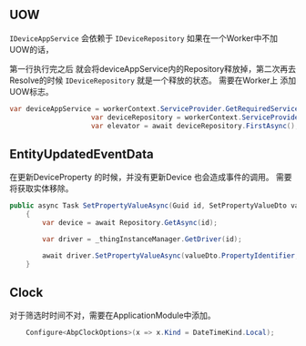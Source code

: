 ## UOW

`IDeviceAppService` 会依赖于 `IDeviceRepository` 如果在一个Worker中不加UOW的话，

第一行执行完之后 就会将deviceAppService内的Repository释放掉，第二次再去Resolve的时候 `IDeviceRepository` 就是一个释放的状态。 需要在Worker上 添加UOW标志。

``` csharp
var deviceAppService = workerContext.ServiceProvider.GetRequiredService<IDeviceAppService>();
                    var deviceRepository = workerContext.ServiceProvider.GetRequiredService<IDeviceRepository>();
                    var elevator = await deviceRepository.FirstAsync();
```

## EntityUpdatedEventData

在更新DeviceProperty 的时候，并没有更新Device 也会造成事件的调用。 需要将获取实体移除。

``` csharp
public async Task SetPropertyValueAsync(Guid id, SetPropertyValueDto valueDto)
    {
        var device = await Repository.GetAsync(id);

        var driver = _thingInstanceManager.GetDriver(id);

        await driver.SetPropertyValueAsync(valueDto.PropertyIdentifier, valueDto.Value);
    }
```

## Clock

对于筛选时时间不对，需要在ApplicationModule中添加。

``` csharp
	Configure<AbpClockOptions>(x => x.Kind = DateTimeKind.Local);
```
